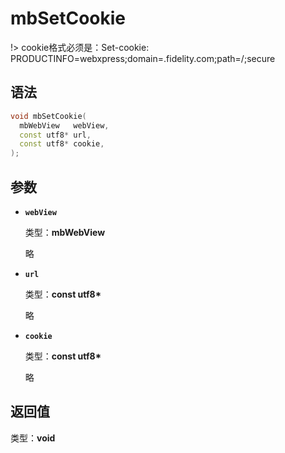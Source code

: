 # mbSetCookie

!> cookie格式必须是：Set-cookie: PRODUCTINFO=webxpress;domain=.fidelity.com;path=/;secure

## 语法

``` cpp
void mbSetCookie(
  mbWebView   webView,
  const utf8* url,
  const utf8* cookie,
);
```

## 参数

- **`webView`**

  类型：**mbWebView**

  略

- **`url`**

  类型：**const utf8\***

  略

- **`cookie`**

  类型：**const utf8\***

  略

## 返回值

类型：**void**
